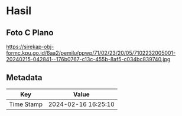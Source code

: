 # Hasil

## Foto C Plano

https://sirekap-obj-formc.kpu.go.id/6aa2/pemilu/ppwp/71/02/23/20/05/7102232005001-20240215-042841--176b0767-c13c-455b-8af5-c034bc839740.jpg


## Metadata

| Key        | Value               |
| ---------- | ------------------- |
| Time Stamp | 2024-02-16 16:25:10 |



